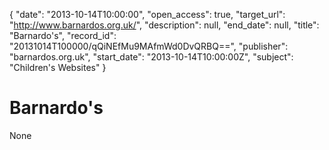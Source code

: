 {
  "date": "2013-10-14T10:00:00", 
  "open_access": true, 
  "target_url": "http://www.barnardos.org.uk/", 
  "description": null, 
  "end_date": null, 
  "title": "Barnardo's", 
  "record_id": "20131014T100000/qQiNEfMu9MAfmWd0DvQRBQ==", 
  "publisher": "barnardos.org.uk", 
  "start_date": "2013-10-14T10:00:00Z", 
  "subject": "Children's Websites"
}

# Barnardo's

None